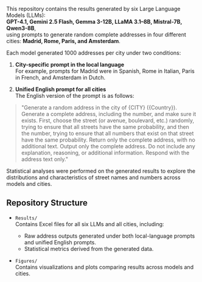 This repository contains the results generated by six Large Language Models (LLMs):  
**GPT-4.1, Gemini 2.5 Flash, Gemma 3-12B, LLaMA 3.1–8B, Mistral-7B, Qwen3-8B**,  
using prompts to generate random complete addresses in four different cities: **Madrid, Rome, Paris, and Amsterdam**.

Each model generated 1000 addresses per city under two conditions:

1. **City-specific prompt in the local language**  
   For example, prompts for Madrid were in Spanish, Rome in Italian, Paris in French, and Amsterdam in Dutch.

2. **Unified English prompt for all cities**  
   The English version of the prompt is as follows:

> "Generate a random address in the city of {CITY} ({Country}). Generate a complete address, including the number, and make sure it exists. First, choose the street (or avenue, boulevard, etc.) randomly, trying to ensure that all streets have the same probability, and then the number, trying to ensure that all numbers that exist on that street have the same probability. Return only the complete address, with no additional text. Output only the complete address. Do not include any explanation, reasoning, or additional information. Respond with the address text only."

Statistical analyses were performed on the generated results to explore the distributions and characteristics of street names and numbers across models and cities.

## Repository Structure

- `Results/`  
  Contains Excel files for all six LLMs and all cities, including:  
  - Raw address outputs generated under both local-language prompts and unified English prompts.  
  - Statistical metrics derived from the generated data.

- `Figures/`  
  Contains visualizations and plots comparing results across models and cities.


